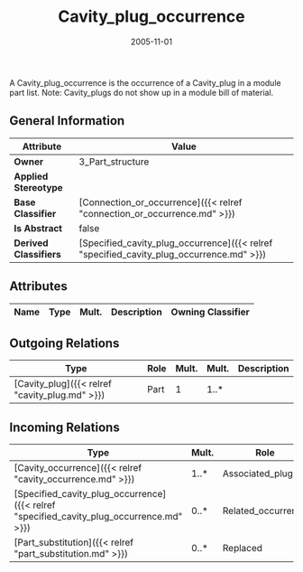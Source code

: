 ﻿---
title: Cavity_plug_occurrence
toc: false
type: specs
date: "2005-11-01"
draft: false
specification: KBL
version: 2.3.sr1
documentType: "Recommendation"
elementType: Class
classes:
  - Cavity_plug_occurrence
menu_name: kbl-2.3.sr1
---
<p>A Cavity_plug_occurrence is the occurrence of a Cavity_plug in a module part list. Note: Cavity_plugs do not show up in a module bill of material.</p>

## General Information

| Attribute               | Value |
|-------------------------|-------|
| **Owner**               | 3_Part_structure |
| **Applied Stereotype**  |   |
| **Base Classifier**     | [Connection_or_occurrence]({{< relref "connection_or_occurrence.md" >}})<br/>  |
| **Is Abstract**         | false |
| **Derived Classifiers** | [Specified_cavity_plug_occurrence]({{< relref "specified_cavity_plug_occurrence.md" >}}) |

## Attributes
|  Name  |  Type  |  Mult.  |  Description  |  Owning Classifier  |
|--------|--------|---------|---------------|--------------|

## Outgoing Relations
|    Type  |   Role   |   Mult.   |   Mult.   |   Description   |
|----------|----------|-----------|-----------|-----------------|
| [Cavity_plug]({{< relref "cavity_plug.md" >}}) | Part | 1 | 1..* |  |
##  Incoming Relations
|    Type  |   Mult.  |   Role    |   Mult.   |   Description  |
|----------|----------|-----------|-----------|----------------|
| [Cavity_occurrence]({{< relref "cavity_occurrence.md" >}}) | 1..* | Associated_plug  | 0..1 |  |
| [Specified_cavity_plug_occurrence]({{< relref "specified_cavity_plug_occurrence.md" >}}) | 0..* | Related_occurrence | 1 |  |
| [Part_substitution]({{< relref "part_substitution.md" >}}) | 0..* | Replaced | 1 |  |
